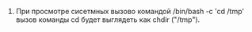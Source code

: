 1. При просмотре сисетмных вызово командой /bin/bash -c 'cd /tmp' вызов команды cd будет выглядеть как chdir ("/tmp").
